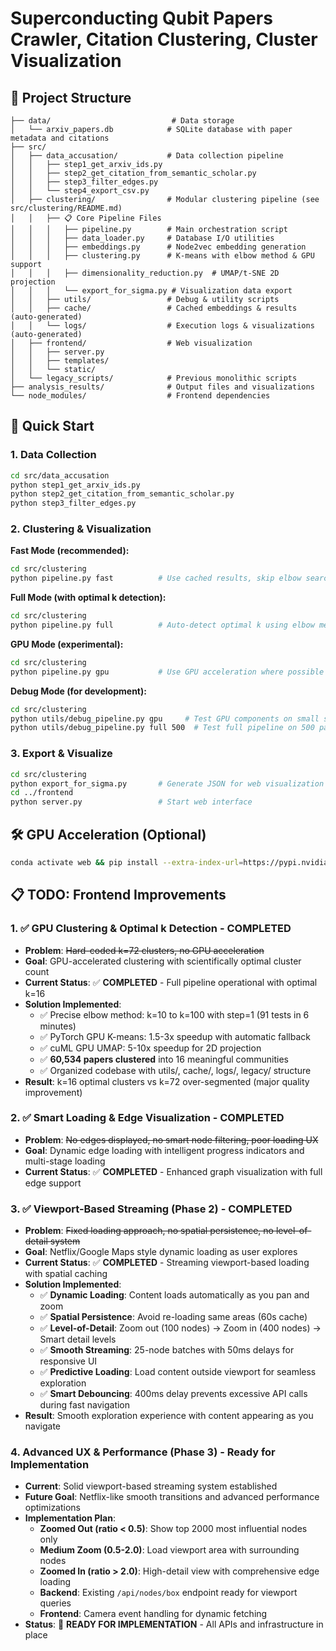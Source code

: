 # Superconducting Qubit Papers Crawler, Citation Clustering, Cluster Visualization

## 📂 Project Structure

```
├── data/                           # Data storage
│   └── arxiv_papers.db            # SQLite database with paper metadata and citations
├── src/
│   ├── data_accusation/           # Data collection pipeline
│   │   ├── step1_get_arxiv_ids.py
│   │   ├── step2_get_citation_from_semantic_scholar.py
│   │   ├── step3_filter_edges.py
│   │   └── step4_export_csv.py
│   ├── clustering/                # Modular clustering pipeline (see src/clustering/README.md)
│   │   ├── 📋 Core Pipeline Files
│   │   │   ├── pipeline.py        # Main orchestration script
│   │   │   ├── data_loader.py     # Database I/O utilities
│   │   │   ├── embeddings.py      # Node2vec embedding generation
│   │   │   ├── clustering.py      # K-means with elbow method & GPU support
│   │   │   ├── dimensionality_reduction.py  # UMAP/t-SNE 2D projection
│   │   │   └── export_for_sigma.py # Visualization data export
│   │   ├── utils/                 # Debug & utility scripts
│   │   ├── cache/                 # Cached embeddings & results (auto-generated)
│   │   └── logs/                  # Execution logs & visualizations (auto-generated)
│   ├── frontend/                  # Web visualization
│   │   ├── server.py
│   │   ├── templates/
│   │   └── static/
│   └── legacy_scripts/            # Previous monolithic scripts
├── analysis_results/              # Output files and visualizations
└── node_modules/                  # Frontend dependencies
```

## 🚀 Quick Start

### 1. Data Collection
```bash
cd src/data_accusation
python step1_get_arxiv_ids.py
python step2_get_citation_from_semantic_scholar.py
python step3_filter_edges.py
```

### 2. Clustering & Visualization

**Fast Mode (recommended):**
```bash
cd src/clustering
python pipeline.py fast          # Use cached results, skip elbow search
```

**Full Mode (with optimal k detection):**
```bash
cd src/clustering
python pipeline.py full          # Auto-detect optimal k using elbow method
```

**GPU Mode (experimental):**
```bash
cd src/clustering
python pipeline.py gpu           # Use GPU acceleration where possible
```

**Debug Mode (for development):**
```bash
cd src/clustering
python utils/debug_pipeline.py gpu     # Test GPU components on small subset
python utils/debug_pipeline.py full 500  # Test full pipeline on 500 papers
```

### 3. Export & Visualize
```bash
cd src/clustering
python export_for_sigma.py       # Generate JSON for web visualization
cd ../frontend
python server.py                 # Start web interface
```

## 🛠️ GPU Acceleration (Optional)
```bash
conda activate web && pip install --extra-index-url=https://pypi.nvidia.com cudf-cu12 cuml-cu12 cugraph-cu12 --upgrade
```

## 📋 TODO: Frontend Improvements

### 1. ✅ GPU Clustering & Optimal k Detection - COMPLETED
- **Problem**: ~~Hard-coded k=72 clusters, no GPU acceleration~~
- **Goal**: GPU-accelerated clustering with scientifically optimal cluster count
- **Current Status**: ✅ **COMPLETED** - Full pipeline operational with optimal k=16
- **Solution Implemented**: 
  - ✅ Precise elbow method: k=10 to k=100 with step=1 (91 tests in 6 minutes)
  - ✅ PyTorch GPU K-means: 1.5-3x speedup with automatic fallback
  - ✅ cuML GPU UMAP: 5-10x speedup for 2D projection
  - ✅ **60,534 papers clustered** into 16 meaningful communities
  - ✅ Organized codebase with utils/, cache/, logs/, legacy/ structure
- **Result**: k=16 optimal clusters vs k=72 over-segmented (major quality improvement)

### 2. ✅ Smart Loading & Edge Visualization - COMPLETED  
- **Problem**: ~~No edges displayed, no smart node filtering, poor loading UX~~
- **Goal**: Dynamic edge loading with intelligent progress indicators and multi-stage loading
- **Current Status**: ✅ **COMPLETED** - Enhanced graph visualization with full edge support

### 3. ✅ Viewport-Based Streaming (Phase 2) - COMPLETED
- **Problem**: ~~Fixed loading approach, no spatial persistence, no level-of-detail system~~
- **Goal**: Netflix/Google Maps style dynamic loading as user explores
- **Current Status**: ✅ **COMPLETED** - Streaming viewport-based loading with spatial caching
- **Solution Implemented**:
  - ✅ **Dynamic Loading**: Content loads automatically as you pan and zoom
  - ✅ **Spatial Persistence**: Avoid re-loading same areas (60s cache)
  - ✅ **Level-of-Detail**: Zoom out (100 nodes) → Zoom in (400 nodes) → Smart detail levels  
  - ✅ **Smooth Streaming**: 25-node batches with 50ms delays for responsive UI
  - ✅ **Predictive Loading**: Load content outside viewport for seamless exploration
  - ✅ **Smart Debouncing**: 400ms delay prevents excessive API calls during fast navigation
- **Result**: Smooth exploration experience with content appearing as you navigate

### 4. Advanced UX & Performance (Phase 3) - Ready for Implementation
- **Current**: Solid viewport-based streaming system established
- **Future Goal**: Netflix-like smooth transitions and advanced performance optimizations
- **Implementation Plan**:
  - **Zoomed Out (ratio < 0.5)**: Show top 2000 most influential nodes only
  - **Medium Zoom (0.5-2.0)**: Load viewport area with surrounding nodes
  - **Zoomed In (ratio > 2.0)**: High-detail view with comprehensive edge loading
  - **Backend**: Existing `/api/nodes/box` endpoint ready for viewport queries
  - **Frontend**: Camera event handling for dynamic fetching
- **Status**: 🔄 **READY FOR IMPLEMENTATION** - All APIs and infrastructure in place